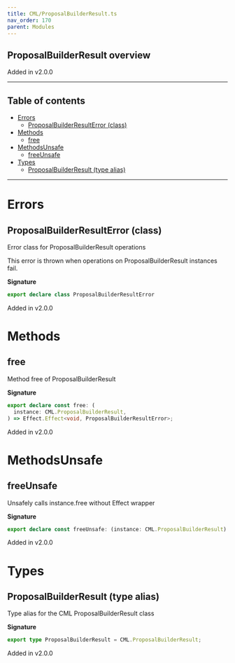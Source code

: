 ```yaml
---
title: CML/ProposalBuilderResult.ts
nav_order: 170
parent: Modules
---
```


## ProposalBuilderResult overview

Added in v2.0.0

---

<h2 class="text-delta">Table of contents</h2>

- [Errors](#errors)
  - [ProposalBuilderResultError (class)](#proposalbuilderresulterror-class)
- [Methods](#methods)
  - [free](#free)
- [MethodsUnsafe](#methodsunsafe)
  - [freeUnsafe](#freeunsafe)
- [Types](#types)
  - [ProposalBuilderResult (type alias)](#proposalbuilderresult-type-alias)

---

# Errors

## ProposalBuilderResultError (class)

Error class for ProposalBuilderResult operations

This error is thrown when operations on ProposalBuilderResult instances fail.

**Signature**

```ts
export declare class ProposalBuilderResultError
```

Added in v2.0.0

# Methods

## free

Method free of ProposalBuilderResult

**Signature**

```ts
export declare const free: (
  instance: CML.ProposalBuilderResult,
) => Effect.Effect<void, ProposalBuilderResultError>;
```

Added in v2.0.0

# MethodsUnsafe

## freeUnsafe

Unsafely calls instance.free without Effect wrapper

**Signature**

```ts
export declare const freeUnsafe: (instance: CML.ProposalBuilderResult) => void;
```

Added in v2.0.0

# Types

## ProposalBuilderResult (type alias)

Type alias for the CML ProposalBuilderResult class

**Signature**

```ts
export type ProposalBuilderResult = CML.ProposalBuilderResult;
```

Added in v2.0.0
